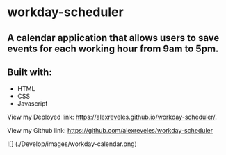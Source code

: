 # workday-scheduler

## A calendar application that allows users to save events for each working hour from 9am to 5pm.

## Built with:
* HTML
* CSS
* Javascript

View my Deployed link: https://alexreveles.github.io/workday-scheduler/.

View my Github link: https://github.com/alexreveles/workday-scheduler



![] (./Develop/images/workday-calendar.png) 